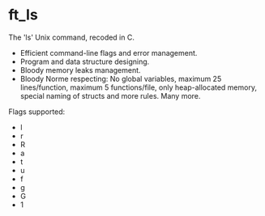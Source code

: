 # ft_ls

The 'ls' Unix command, recoded in C.

- Efficient command-line flags and error management.
- Program and data structure designing.
- Bloody memory leaks management.
- Bloody Norme respecting: No global variables, maximum 25 lines/function, maximum 5 functions/file, only heap-allocated memory, special naming of structs and more rules. Many more.

Flags supported:

- l
- r
- R
- a
- t
- u
- f
- g
- G
- 1
